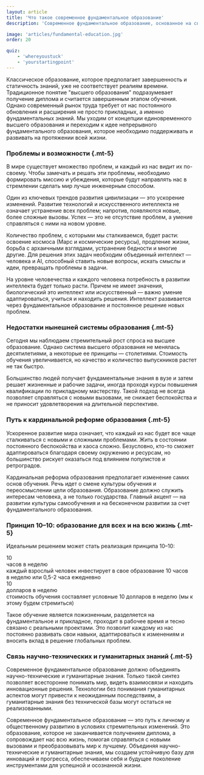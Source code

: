 ```yaml
---
layout: article
title: 'Что такое современное фундаментальное образование'
description: 'Современное фундаментальное образование, основанное на связи научно-технических и гуманитарных знаний'

image: 'articles/fundamental-education.jpg'
order: 20

quiz:
    - 'whereyoustuck'
    - 'yourstartingpoint'
---
```


Классическое образование, которое предполагает завершенность и статичность знаний, уже не соответствует реалиям времени. Традиционное понятие "высшего образования" подразумевает получение диплома и считается завершенным этапом обучения. Однако современный рынок труда требует от нас постоянного обновления и расширения не просто прикладных, а именно фундаментальных знаний. Мы уходим от концепции единовременного высшего образования и переходим к идее непрерывного фундаментального образования, которое необходимо поддерживать и развивать на протяжении всей жизни.

### Проблемы и возможности {.mt-5}

В мире существует множество проблем, и каждый из нас видит их по-своему. Чтобы замечать и решать эти проблемы, необходимо формировать миссию и убеждения, которые будут направлять нас в стремлении сделать мир лучше инженерным способом.

Один из ключевых трендов развития цивилизации — это ускорение изменений. Развитие технологий и искусственного интеллекта не означает устранение всех проблем; напротив, появляются новые, более сложные вызовы. Успех — это не отсутствие проблем, а умение справляться с ними на новом уровне.

Количество проблем, с которыми мы сталкиваемся, будет расти: освоение космоса (Марс и космические ресурсы), продление жизни, борьба с архаичными взглядами, устранение бедности и многие другие. Для решения этих задач необходим объединный интеллект — человека и AI, способный ставить новые вопросы, искать смыслы и идеи, превращать проблемы в задачи.

На уровне человечества и каждого человека потребность в развитии интеллекта будет только расти. Причем не имеет значения, биологический это интеллект или искусственный — важно умение адаптироваться, учиться и находить решения. Интеллект развивается через фундаментальное образование и постоянное решение новых проблем.

### Недостатки нынешней системы образования {.mt-5}

Сегодня мы наблюдаем стремительный рост спроса на высшее образование. Однако система высшего образования не менялась десятилетиями, а некоторые ее принципы — столетиями. Стоимость обучения увеличивается, но качество и количество выпускников растет не так быстро.

Большинство людей получает фундаментальные знания в вузе и затем решает жизненные и рабочие задачи, иногда проходя курсы повышения квалификации по прикладному мастерству. Такой подход не всегда позволяет справляться с новыми вызовами, не снижает беспокойства и не приносит удовлетворения на длительной перспективе.

### Путь к кардинальной реформе образования {.mt-5}

Ускоренное развитие мира означает, что каждый из нас будет все чаще сталкиваться с новыми и сложными проблемами. Жить в состоянии постоянного беспокойства и хаоса сложно. Безусловно, кто-то сможет адаптироваться благодаря своему окружению и ресурсам, но большинство рискует оказаться под влиянием популистов и ретроградов.

Кардинальная реформа образования предполагает изменение самих основ обучения. Речь идет о смене культуры обучения и переосмыслении цели образования. Образование должно служить интересам человека, а не только государства. Главный акцент — на развитии культуры самообучения и на бесконечном развитии за счет фундаментального образования.

### Принцип 10–10: образование для всех и на всю жизнь {.mt-5}

Идеальным решением может стать реализация принципа 10–10:

<div class="row g-3 mb-4">
    <div class="col-md-6 d-flex">
        <div class="light-card">
            <div class="card-body">
                <div class="card-count">10</div>
                <div class="card-title">часов в неделю</div>
                <div class="card-text">
                    каждый взрослый человек инвестирует в&nbsp;свое образование 10&nbsp;часов в&nbsp;неделю или 0,5-2 часа ежедневно
                </div>
            </div>
        </div>
    </div>
    <div class="col-md-6 d-flex">
        <div class="light-card">
            <div class="card-body">
                <div class="card-count">10</div>
                <div class="card-title">долларов в неделю</div>
                <div class="card-text">
                    стоимость обучения составляет условные 10&nbsp;долларов в&nbsp;неделю (мы к этому будем стремиться)
                </div>
            </div>
        </div>
    </div>
</div>

Такое обучение является пожизненным, разделяется на фундаментальное и прикладное, проходит в рабочее время и тесно связано с реальными проектами. Это позволит каждому из нас постоянно развивать свои навыки, адаптироваться к изменениям и вносить вклад в решение глобальных проблем.

### Связь научно-технических и гуманитарных знаний {.mt-5}

Современное фундаментальное образование должно объединять научно-технические и гуманитарные знания. Только такой синтез позволяет всесторонне понимать мир, видеть взаимосвязи и находить инновационные решения. Технологии без понимания гуманитарных аспектов могут привести к неожиданным последствиям, а гуманитарные знания без технической базы могут остаться не реализованными.

Современное фундаментальное образование — это путь к личному и общественному развитию в условиях стремительных изменений. Это образование, которое не заканчивается получением диплома, а сопровождает нас всю жизнь, помогая справляться с новыми вызовами и преобразовывать мир к лучшему. Объединяя научно-технические и гуманитарные знания, мы создаем устойчивую базу для инноваций и прогресса, обеспечиваем себя и будущее поколение инструментами для успешной и осознанной жизни.
